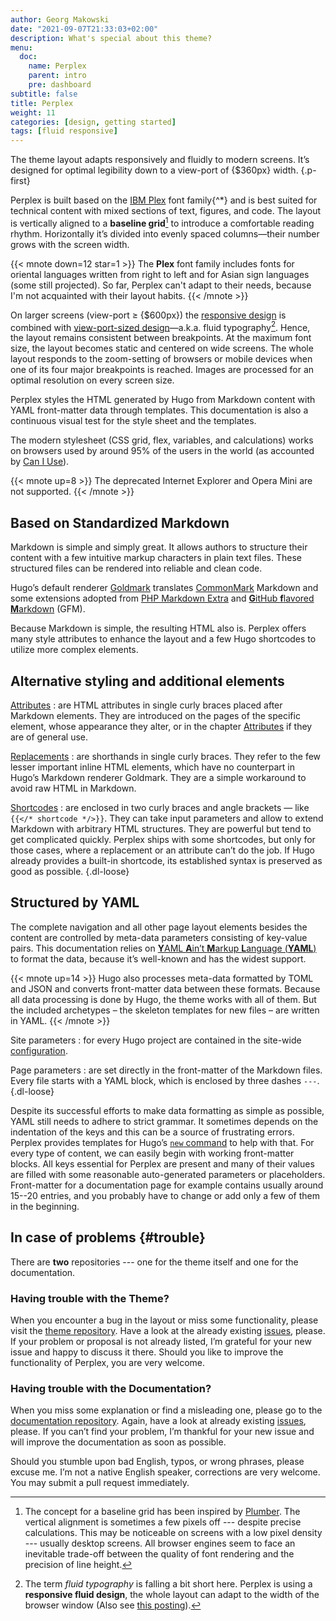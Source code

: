 ```yaml
---
author: Georg Makowski
date: "2021-09-07T21:33:03+02:00"
description: What's special about this theme?
menu:
  doc:
    name: Perplex
    parent: intro
    pre: dashboard
subtitle: false
title: Perplex
weight: 11
categories: [design, getting started]
tags: [fluid responsive]
---
```


The theme layout adapts responsively and fluidly to modern screens. It’s designed for optimal legibility down to a view-port of {$360px} width.
{.p-first} <!--more-->

Perplex is built based on the [IBM Plex][plex] font family{^\*} and is best suited for technical content with mixed sections of text, figures, and code. The layout is vertically aligned to a **baseline grid**[^1] to introduce a comfortable reading rhythm. Horizontally it’s divided into evenly spaced columns—their number grows with the screen width.

{{< mnote down=12 star=1 >}}
The **Plex** font family includes fonts for oriental languages written from right to left and for Asian sign languages (some still projected). So far, Perplex can't adapt to their needs, because I'm not acquainted with their layout habits.
{{< /mnote >}}

On larger screens (view-port &ge; {$600px}) the [responsive design][rd] is combined with [view-port-sized design][ptres]—a.k.a. fluid typography[^2]. Hence, the layout remains consistent between breakpoints. At the maximum font size, the layout becomes static and centered on wide screens. The whole layout responds to the zoom-setting of browsers or mobile devices when one of its four major breakpoints is reached. Images are processed for an optimal resolution on every screen size.

Perplex styles the HTML generated by Hugo from Markdown content with YAML front-matter data through templates. This documentation is also a continuous visual test for the style sheet and the templates.

The modern stylesheet (CSS grid, flex, variables, and calculations) works on browsers used by around 95\% of the users in the world (as accounted by [Can I Use](https://caniuse.com)).

{{< mnote up=8 >}}
The deprecated Internet Explorer and Opera Mini are not supported.
{{< /mnote >}}

## Based on Standardized Markdown

Markdown is simple and simply great. It allows authors to structure their content with a few intuitive markup characters in plain text files. These structured files can be rendered into reliable and clean code.

Hugo’s default renderer [Goldmark][gmark] translates [CommonMark][cmark] Markdown and some extensions adopted from [PHP Markdown Extra][phpmex] and [**G**itHub **f**lavored **M**arkdown][gfmspec] (GFM).

Because Markdown is simple, the resulting HTML also is. Perplex offers many style attributes to enhance the layout and a few Hugo shortcodes to utilize more complex elements.

## Alternative styling and additional elements

[Attributes](/doc/attribute)
: are HTML attributes in single curly braces placed after Markdown elements. They are introduced on the pages of the specific element, whose appearance they alter, or in the chapter [Attributes](/doc/attribute) if they are of general use.

[Replacements](/doc/replace)
: are shorthands in single curly braces. They refer to the few lesser important inline HTML elements, which have no counterpart in Hugo’s Markdown renderer Goldmark. They are a simple workaround to avoid raw HTML in Markdown.

[Shortcodes](/doc/shortcode)
: are enclosed in two curly braces and angle brackets — like `{{</* shortcode */>}}`. They can take input parameters and allow to extend Markdown with arbitrary HTML structures. They are powerful but tend to get complicated quickly. Perplex ships with some shortcodes, but only for those cases, where a replacement or an attribute can’t do the job. If Hugo already provides a built-in shortcode, its established syntax is preserved as good as possible.
{.dl-loose}

## Structured by YAML

The complete navigation and all other page layout elements besides the content are controlled by meta-data parameters consisting of key-value pairs. This documentation relies on [**Y**AML **A**in’t **M**arkup **L**anguage (**YAML**)](https://yaml.org) to format the data, because it’s well-known and has the widest support.

{{< mnote up=14 >}}
Hugo also processes meta-data formatted by TOML and JSON and converts front-matter data between these formats. Because all data processing is done by Hugo, the theme works with all of them. But the included archetypes – the skeleton templates for new files – are written in YAML.
{{< /mnote >}}

Site parameters
: for every Hugo project are contained in the site-wide [configuration][conf].

Page parameters
: are set directly in the front-matter of the Markdown files. Every file starts with a YAML block, which is enclosed by three dashes `---`.
{.dl-loose}

Despite its successful efforts to make data formatting as simple as possible, YAML still needs to adhere to strict grammar. It sometimes depends on the indentation of the keys and this can be a source of frustrating errors. Perplex provides templates for Hugo’s [`new` command][new] to help with that. For every type of content, we can easily begin with working front-matter blocks. All keys essential for Perplex are present and many of their values are filled with some reasonable auto-generated parameters or placeholders. Front-matter for a documentation page for example contains usually around 15--20 entries, and you probably have to change or add only a few of them in the beginning.

## In case of problems {#trouble}

There are **two** repositories --- one for the theme itself and one for the documentation.

### Having trouble with the Theme?

When you encounter a bug in the layout or miss some functionality, please visit the [theme repository][theme]. Have a look at the already existing [issues][issue], please. If your problem or proposal is not already listed, I’m grateful for your new issue and happy to discuss it there. Should you like to improve the functionality of Perplex, you are very welcome.

### Having trouble with the Documentation?

When you miss some explanation or find a misleading one, please go to the [documentation repository][doc]. Again, have a look at already existing [issues][docissue], please. If you can’t find your problem, I’m thankful for your new issue and will improve the documentation as soon as possible.

Should you stumble upon bad English, typos, or wrong phrases, please excuse me. I’m not a native English speaker, corrections are very welcome. You may submit a pull request immediately.  

[^1]: The concept for a baseline grid has been inspired by [Plumber][plumber]. The vertical alignment is sometimes a few pixels off --- despite precise calculations. This may be noticeable on screens with a low pixel density --- usually desktop screens. All browser engines seem to face an inevitable trade-off between the quality of font rendering and the precision of line height.

[^2]: The term _fluid typography_ is falling a bit short here. Perplex is using a **responsive fluid design**, the whole layout can adapt to the width of the browser window (Also see [this posting](/blog/accessibility-of-fluid-typography)).

[plex]: https://ibm.com/plex
[rd]: https://alistapart.com/article/responsive-web-design
[ptres]: https://practicaltypography.com/responsive-web-design.html
[theme]: https://github.com/bowman2001/perplex
[issue]: https://github.com/bowman2001/perplex/issues
[doc]: https://github.com/bowman2001/perplexdoc
[docissue]: https://github.com/bowman2001/perplexdoc/issues
[cmark]: https://commonmark.org "CommonMark project site"
[gmark]: https://github.com/yuin/goldmark "Goldmark repository"
[phpmex]: https://michelf.ca/projects/php-markdown/extra/ "PHP Markdown Extra site"
[gfmspec]: https://github.github.com/gfm "GitHub Flavored Markdown Specification"
[plumber]: https://jamonserrano.github.io/plumber-sass
[conf]: /doc/appendix/config/configyaml
[new]: /doc/intro/workflow/local-server#first
